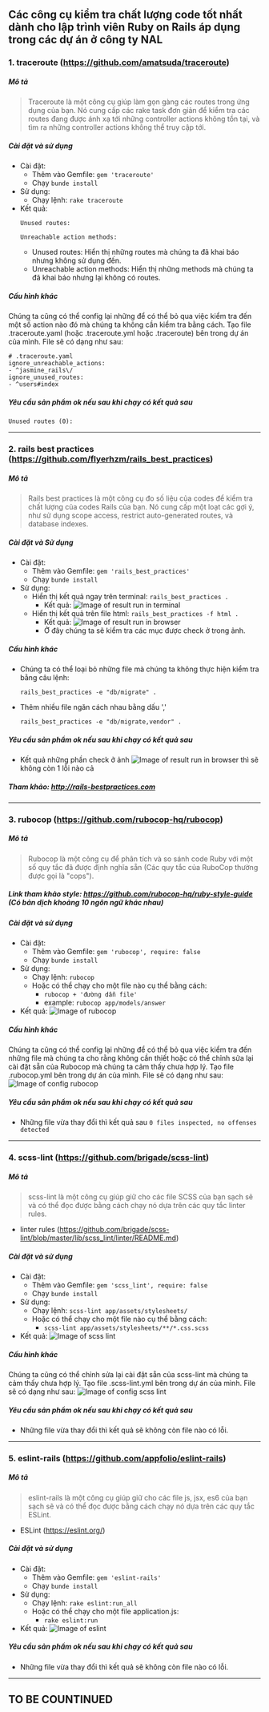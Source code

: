 ## Các công cụ kiểm tra chất lượng code tốt nhất dành cho lập trình viên Ruby on Rails áp dụng trong các dự án ở công ty NAL

### 1. traceroute (https://github.com/amatsuda/traceroute)
##### Mô tả
>  Traceroute là một công cụ giúp làm gọn gàng các routes trong ứng dụng của bạn. Nó cung cấp các rake task đơn giản để kiểm tra các routes đang được ánh xạ tới những controller actions không tồn tại, và tìm ra những controller actions không thể truy cập tới.
##### Cài đặt và sử dụng
- Cài đặt: 
  - Thêm vào Gemfile: ```gem 'traceroute'```
  - Chạy ```bunde install```
- Sử dụng:
  - Chạy lệnh: ```rake traceroute```
- Kết quả:
  ```
  Unused routes:

  Unreachable action methods:

  ```
  - Unused routes: Hiển thị những routes mà chúng ta đã khai báo nhưng không sử dụng đến.
  - Unreachable action methods: Hiển thị những methods mà chúng ta đã khai báo nhưng lại không có routes.
##### Cấu hình khác
Chúng ta cũng có thể config lại những để có thể bỏ qua việc kiểm tra đến một số action nào đó mà chúng ta không cần kiểm tra bằng cách. Tạo file .traceroute.yaml (hoặc .traceroute.yml hoặc .traceroute) bên trong dự án của mình.
File sẽ có dạng như sau:
  ```
  # .traceroute.yaml
  ignore_unreachable_actions:
  - ^jasmine_rails\/
  ignore_unused_routes:
  - ^users#index

  ```

##### Yêu cầu sản phẩm ok nếu sau khi chạy có kết quả sau
  ```
  Unused routes (0):

  ```
  ---------------------
  
### 2. rails best practices (https://github.com/flyerhzm/rails_best_practices)
##### Mô tả
>  Rails best practices là một công cụ đo số liệu của codes để kiểm tra chất lượng của codes Rails của bạn. Nó cung cấp một loạt các gợi ý, như sử dụng scope access, restrict auto-generated routes, và database indexes.
##### Cài đặt và Sử dụng
- Cài đặt: 
  - Thêm vào Gemfile: ```gem 'rails_best_practices'```
  - Chạy ```bunde install```
- Sử dụng:
  - Hiển thị kết quả ngay trên terminal:
  ```rails_best_practices .```
    - Kết quả:
    ![Image of result run in terminal](https://2.pik.vn/20194c705ab3-e3f3-49dd-94a9-b24c68304bca.png)
  - Hiển thị kết quả trên file html:
  ```rails_best_practices -f html .```
    - Kết quả:
    ![Image of result run in browser](https://2.pik.vn/20196ac41a1a-83f5-44d6-a060-d7503eb0fa64.png)
    - Ở đây chúng ta sẽ kiểm tra các mục được check ở trong ảnh.
##### Cấu hình khác
- Chúng ta có thể loại bỏ những file mà chúng ta không thực hiện kiểm tra bằng câu lệnh:
  ```
  rails_best_practices -e "db/migrate" .
  ```
- Thêm nhiều file ngăn cách nhau bằng dấu ','
  ```
  rails_best_practices -e "db/migrate,vendor" .
  ```

##### Yêu cầu sản phẩm ok nếu sau khi chạy có kết quả sau
- Kết quả những phần check ở ảnh
![Image of result run in browser](https://2.pik.vn/20196ac41a1a-83f5-44d6-a060-d7503eb0fa64.png)
thì sẽ không còn 1 lỗi nào cả
##### Tham khảo: http://rails-bestpractices.com
  ---------------------
### 3. rubocop (https://github.com/rubocop-hq/rubocop)
##### Mô tả
>  Rubocop là một công cụ để phân tích và so sánh code Ruby với một số quy tắc đã được định nghĩa sẵn (Các quy tắc của RuboCop thường được gọi là "cops").
##### Link tham khảo style: https://github.com/rubocop-hq/ruby-style-guide (Có bản dịch khoảng 10 ngôn ngữ khác nhau)
##### Cài đặt và sử dụng
- Cài đặt: 
  - Thêm vào Gemfile: ```gem 'rubocop', require: false```
  - Chạy ```bunde install```
- Sử dụng:
  - Chạy lệnh: ```rubocop```
  - Hoặc có thể chạy cho một file nào cụ thể bằng cách:
    - ```rubocop + 'đường dẫn file'```
    - example: ```rubocop app/models/answer```
- Kết quả:
  ![Image of rubocop](https://2.pik.vn/2019fa232ca6-d8a6-4d95-b362-a45ff69065ed.png)
##### Cấu hình khác
Chúng ta cũng có thể config lại những để có thể bỏ qua việc kiểm tra đến những file mà chúng ta cho rằng không cần thiết hoặc có thể chỉnh sửa lại cài đặt sẵn của Rubocop mà chúng ta cảm thấy chưa hợp lý. Tạo file .rubocop.yml bên trong dự án của mình.
File sẽ có dạng như sau:
 ![Image of config rubocop]( https://2.pik.vn/201949ac2c63-b4ae-48d4-980d-4e7dee326cb5.png)

##### Yêu cầu sản phẩm ok nếu sau khi chạy có kết quả sau
 - Những file vừa thay đổi thì kết quả sau ```0 files inspected, no offenses detected```
  ---------------------
### 4. scss-lint (https://github.com/brigade/scss-lint)
##### Mô tả
>  scss-lint là một công cụ giúp giữ cho các file SCSS của bạn sạch sẽ và có thể đọc được bằng cách chạy nó dựa trên các quy tắc linter rules.
- linter rules (https://github.com/brigade/scss-lint/blob/master/lib/scss_lint/linter/README.md)
##### Cài đặt và sử dụng
- Cài đặt: 
  - Thêm vào Gemfile: ```gem 'scss_lint', require: false```
  - Chạy ```bunde install```
- Sử dụng:
  - Chạy lệnh: ```scss-lint app/assets/stylesheets/```
  - Hoặc có thể chạy cho một file nào cụ thể bằng cách:
    - ```scss-lint app/assets/stylesheets/**/*.css.scss```
- Kết quả:
  ![Image of scss lint](https://2.pik.vn/20198bcc6cb5-62a6-422d-8291-8705dc80df09.png)
##### Cấu hình khác
Chúng ta cũng có thể chỉnh sửa lại cài đặt sẵn của scss-lint mà chúng ta cảm thấy chưa hợp lý. Tạo file .scss-lint.yml bên trong dự án của mình.
File sẽ có dạng như sau:
 ![Image of config scss lint]( https://2.pik.vn/20193f8dbbfe-e223-4f5b-b10e-db0115b7cd59.png)

##### Yêu cầu sản phẩm ok nếu sau khi chạy có kết quả sau
 - Những file vừa thay đổi thì kết quả sẽ không còn file nào có lỗi.
  --------------------
### 5. eslint-rails (https://github.com/appfolio/eslint-rails)
##### Mô tả
>  eslint-rails là một công cụ giúp giữ cho các file js, jsx, es6 của bạn sạch sẽ và có thể đọc được bằng cách chạy nó dựa trên các quy tắc ESLint.
- ESLint (https://eslint.org/)
##### Cài đặt và sử dụng
- Cài đặt: 
  - Thêm vào Gemfile: ```gem 'eslint-rails'```
  - Chạy ```bunde install```
- Sử dụng:
  - Chạy lệnh: ```rake eslint:run_all```
  - Hoặc có thể chạy cho một file application.js:
    - ```rake eslint:run```
- Kết quả:
  ![Image of eslint](https://2.pik.vn/20195fcf17b3-dd19-4c89-a11b-c37c128800fb.png)
##### Yêu cầu sản phẩm ok nếu sau khi chạy có kết quả sau
 - Những file vừa thay đổi thì kết quả sẽ không còn file nào có lỗi.
 -----------
 ## TO BE COUNTINUED
